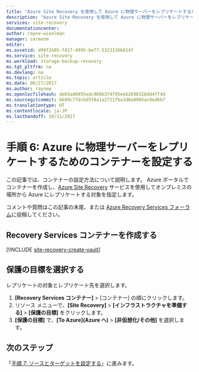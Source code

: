 ```yaml
---
title: "Azure Site Recovery を使用して Azure に物理サーバーをレプリケートするためのコンテナーを設定する | Microsoft Docs"
description: "Azure Site Recovery を使用して Azure に物理サーバーをレプリケートするためのコンテナーを設定するために必要な手順の概要を示します"
services: site-recovery
documentationcenter: 
author: rayne-wiselman
manager: carmonm
editor: 
ms.assetid: d99f2605-f417-4995-be77-5323136b814f
ms.service: site-recovery
ms.workload: storage-backup-recovery
ms.tgt_pltfrm: na
ms.devlang: na
ms.topic: article
ms.date: 06/27/2017
ms.author: raynew
ms.openlocfilehash: deb5ad0495edc969b374795eeb2698326dd4ff4d
ms.sourcegitcommit: 6699c77dcbd5f8a1a2f21fba3d0a0005ac9ed6b7
ms.translationtype: HT
ms.contentlocale: ja-JP
ms.lasthandoff: 10/11/2017
---
```

# <a name="step-6-set-up-a-vault-for-physical-server-replication-to-azure"></a>手順 6: Azure に物理サーバーをレプリケートするためのコンテナーを設定する


この記事では、コンテナーの設定方法について説明します。 Azure ポータルでコンテナーを作成し、[Azure Site Recovery](site-recovery-overview.md) サービスを使用してオンプレミスの場所から Azure にレプリケートする対象を指定します。


コメントや質問はこの記事の末尾、または [Azure Recovery Services フォーラム](https://social.msdn.microsoft.com/forums/azure/home?forum=hypervrecovmgr)に投稿してください。




## <a name="create-a-recovery-services-vault"></a>Recovery Services コンテナーを作成する

[!INCLUDE [site-recovery-create-vault](../../includes/site-recovery-create-vault.md)]

## <a name="select-a-protection-goal"></a>保護の目標を選択する

レプリケートの対象とレプリケート先を選択します。

1. **[Recovery Services コンテナー]** > [コンテナー] の順にクリックします。
2. リソース メニューで、**[Site Recovery]** > **[インフラストラクチャを準備する]** > **[保護の目標]** をクリックします。
3. **[保護の目標]** で、**[To Azure]\(Azure へ\)** > **[非仮想化/その他]** を選択します。


## <a name="next-steps"></a>次のステップ

「[手順 7: ソースとターゲットを設定する](physical-walkthrough-source-target.md)」に進みます。
